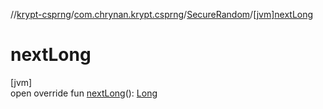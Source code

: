 //[krypt-csprng](../../../index.md)/[com.chrynan.krypt.csprng](../index.md)/[SecureRandom](index.md)/[[jvm]nextLong]([jvm]next-long.md)

# nextLong

[jvm]\
open override fun [nextLong]([jvm]next-long.md)(): [Long](https://kotlinlang.org/api/latest/jvm/stdlib/kotlin/-long/index.html)

